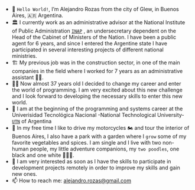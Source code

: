- 👋 `Hello World!`, I’m Alejandro Rozas from the city of Glew, in Buenos Aires, 🇦🇷 Argentina.
- 🏛️ I currently work as an administrative advisor at the National Institute of Public Administration [`INAP`](https://capacitacion.inap.gob.ar/) , an undersecretary dependent on the Head of the Cabinet of      Ministers of the Nation. I have been a public agent for 6 years, and since I entered the Argentine state I have participated in several interesting projects of different national ministries.
- 🏗️ My previous job was in the construction sector, in one of the main companies in the field where I worked for 7 years as an administrative assistant 👨‍💼.
- 🧔‍♂️ Now almost 37 years old I decided to change my career and enter the world of programming. I am very excited about this new challenge and I look forward to developing the necessary skills to enter this new world.
- 🌱 I am at the beginning of the programming and systems career at the Univerisidad Tecnológica Nacional -National Technological University-[`UTN`](http://www.sistemas-utnfra.com.ar/#/home) of Argentina
- 🌅 In my free time I like to drive my motorcycles 🏍️ and tour the interior of Buenos Aires, I also have a park with a garden where I `grow` some of my favorite vegetables and spices. I am single and I live with two non-human people, my little adventure companions, my `two poodles`, one black and one white 🐺🐻‍❄️.
- 👀 I am very interested as soon as I have the skills to participate in development projects remotely in order to improve my skills and gain new ones.
- 📫 How to reach me:
                      alejandro.rozas@gmail.com

<!---
arozas/arozas is a ✨ special ✨ repository because its `README.md` (this file) appears on your GitHub profile.
You can click the Preview link to take a look at your changes.
--->
